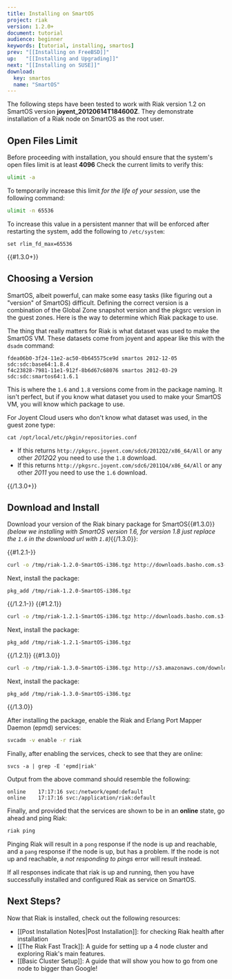 ```yaml
---
title: Installing on SmartOS
project: riak
version: 1.2.0+
document: tutorial
audience: beginner
keywords: [tutorial, installing, smartos]
prev: "[[Installing on FreeBSD]]"
up:   "[[Installing and Upgrading]]"
next: "[[Installing on SUSE]]"
download: 
  key: smartos
  name: "SmartOS"
---
```


The following steps have been tested to work with Riak version 1.2 on SmartOS version <strong>joyent_20120614T184600Z</strong>. They demonstrate installation of a Riak node on SmartOS as the root user.

## Open Files Limit

Before proceeding with installation, you should ensure that the system's open
files limit is at least **4096** Check the current limits to verify this:

```bash
ulimit -a
```

To temporarily increase this limit *for the life of your session*, use the following command:

```bash
ulimit -n 65536
```

To increase this value in a persistent manner that will be enforced after restarting the system, add the following to `/etc/system`:

```text
set rlim_fd_max=65536
```

{{#1.3.0+}}

## Choosing a Version

SmartOS, albeit powerful, can make some easy tasks (like figuring out a "version" of SmartOS) difficult. Defining the correct version is a combination of the Global Zone snapshot version and the pkgsrc version in the guest zones. Here is the way to determine which Riak package to use.

The thing that really matters for Riak is what dataset was used to make the SmartOS VM. These datasets come from joyent and appear like this with the `dsadm` command:

```
fdea06b0-3f24-11e2-ac50-0b645575ce9d smartos 2012-12-05 sdc:sdc:base64:1.8.4
f4c23828-7981-11e1-912f-8b6d67c68076 smartos 2012-03-29 sdc:sdc:smartos64:1.6.1
```

This is where the `1.6` and `1.8` versions come from in the package naming. It isn't perfect, but if you know what dataset you used to make your SmartOS VM, you will know which package to use.

For Joyent Cloud users who don't know what dataset was used, in the guest zone type:

```
cat /opt/local/etc/pkgin/repositories.conf
```

* If this returns `http://pkgsrc.joyent.com/sdc6/2012Q2/x86_64/All` or any other *2012Q2* you need to use the `1.8` download.
* If this returns `http://pkgsrc.joyent.com/sdc6/2011Q4/x86_64/All` or any other *2011* you need to use the `1.6` download.

{{/1.3.0+}}

## Download and Install

Download your version of the Riak binary package for SmartOS{{#1.3.0}} *(below we installing with SmartOS version 1.6, for version 1.8 just replace the `1.6` in the download url with `1.8`)*{{/1.3.0}}:

{{#1.2.1-}}

```bash
curl -o /tmp/riak-1.2.0-SmartOS-i386.tgz http://downloads.basho.com.s3-website-us-east-1.amazonaws.com/riak/1.2/1.2.0/smartos/11/riak-1.2.0-SmartOS-i386.tgz
```

Next, install the package:

```
pkg_add /tmp/riak-1.2.0-SmartOS-i386.tgz
```

{{/1.2.1-}}
{{#1.2.1}}

```bash
curl -o /tmp/riak-1.2.1-SmartOS-i386.tgz http://downloads.basho.com.s3-website-us-east-1.amazonaws.com/riak/1.2/1.2.1/smartos/11/riak-1.2.1-SmartOS-i386.tgz
```

Next, install the package:

```
pkg_add /tmp/riak-1.2.1-SmartOS-i386.tgz
```

{{/1.2.1}}
{{#1.3.0}}

```bash
curl -o /tmp/riak-1.3.0-SmartOS-i386.tgz http://s3.amazonaws.com/downloads.basho.com/riak/1.3/1.3.0/smartos/1.6/riak-1.3.0-SmartOS-i386.tgz
```

Next, install the package:

```
pkg_add /tmp/riak-1.3.0-SmartOS-i386.tgz
```

{{/1.3.0}}

After installing the package, enable the Riak and Erlang Port Mapper Daemon (epmd) services:

```bash
svcadm -v enable -r riak
```

Finally, after enabling the services, check to see that they are online:

```
svcs -a | grep -E 'epmd|riak'
```

Output from the above command should resemble the following:

```text
online    17:17:16 svc:/network/epmd:default
online    17:17:16 svc:/application/riak:default
```

Finally, and provided that the services are shown to be in an **online** state, go ahead and ping Riak:

```bash
riak ping
```

Pinging Riak will result in a `pong` response if the node is up and reachable, and a `pang` response if the node is up, but has a problem. If the node is not up and reachable, a *not responding to pings* error will result instead.

If all responses indicate that riak is up and running, then you have successfully installed and configured Riak as service on SmartOS.

Next Steps?
-----------

Now that Riak is installed, check out the following resources:

-   [[Post Installation Notes|Post Installation]]: for checking Riak health after installation
-   [[The Riak Fast Track]]: A
    guide for setting up a 4 node cluster and exploring Riak's main
    features.
-   [[Basic Cluster Setup]]: A  guide that will show you how to go from one
    node to bigger than Google!
